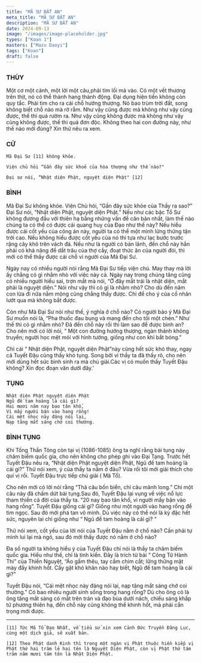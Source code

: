 ```yaml
---
title: "MÃ SƯ BẤT AN"
meta_title: "MÃ SƯ BẤT AN"
description: "MÃ SƯ BẤT AN"
date: 2024-09-13
image: "/images/image-placeholder.jpg"
types: ["Koan 1"]
masters: ["Mazu Daoyi"]
tags: ["Koan"]
draft: false
---
```


### THÙY 
Một cơ một cảnh, một lời một câu,phải tìm lối mà vào.
Có một vết thương trên thịt, nó có thể thành hang thành động.
Đại dụng hiện tiền không còn quy tắc.
Phải tìm cho ra cái chỗ hướng thượng.
Nó bao trùm trời đất, song không biết chỗ nào mà rờ rẫm.
Như vậy cũng được mà không như vậy cũng được, thế thì quá rườm ra.
Như vậy cũng không được mà không như vậy cũng không được, thế thì quá đơn độc.
Không theo hai con đường này, như thế nào mới đúng? Xin thử nêu ra xem.


### CỬ 
```
Mã Đại Sư [11] không khỏe.

Viện chủ hỏi “Gần đây sức khoẻ của hòa thượng như thế nào?"

Đại sư nói, “Nhật diện Phật, nguyệt diện Phật" [12]
```

### BÌNH 
Mã Đại Sư không khỏe. Viện Chủ hỏi, “Gần đây sức khỏe của Thầy ra sao?” Đại Sư nói, “Nhật diện Phật, nguyệt diện Phật.” Nếu như các bậc Tổ Sư không đương đầu với thiên hạ bằng những vấn đề căn bản nhất, làm thế nào chúng ta có thể có được cái quang huy của Đạo như thế này? Nếu hiểu được cái cốt yếu của công án này, người ta có thể một mình lửng thửng tận trời cao. Nếu không hiểu được cốt yếu của nó thì tựa như lạc bước trước rặng cây khô trên vách đá. Nếu như là người có bản lãnh, đến chỗ này hẳn phải có khả năng để dắt trâu của thợ cầy, đoạt thức ăn của người đói, thì mới có thể thấy được cái chỗ vì người của Mã Đại Sư.

Ngày nay có nhiều người nói rằng Mã Đại Sư tiếp viện chủ. May thay mà lời ấy chẳng có gì nhằm nhò với việc này cả. Ngày nay trong chúng tăng cũng có nhiều người hiểu sai, trợn mắt mà nói, “Ở đây mắt trái là nhật diện, mắt phải là nguyệt diện.” Nói như vậy thì có gì là nhằm nhò? Cho dù đến năm con lừa đi nữa nằm mộng cũng chẳng thấy được. Chỉ để cho ý của cổ nhân lướt qua mà không bắt được.

Còn như Mã Đại Sư nói như thế, ý nghĩa ở chỗ nào? Có người bảo ý Mã Đại Sư muốn nói là, “Pha thuốc đau bụng và mang đến cho tôi một chén.” Như thế thì có gì nhằm nhò? Đã đến chỗ này rồi thì làm sao để được bình an? Cho nên mới có lời nói, “ Một con đường hướng thượng, ngàn thánh không truyền; người học mệt mỏi với hình tướng, giống như con khỉ bắt bóng.”

Chỉ cái “ Nhật diện Phật, nguyệt diện Phật”này cũng hết sức khó thay, ngay cả Tuyết Đậu cũng thấy khó tụng. Song bởi vì thầy ta đã thấy rõ, cho nên mới dùng hết sức bình sinh ra mà chú giải.Các vị có muốn thấy Tuyết Đậu không? Xin đọc đoạn văn dưới đây.’

### TỤNG
```
Nhật diện Phật nguyệt diện Phật
Ngũ đế tam hoàng là cái gì?
Hai mươi năm nay bao tân khổ,
Vì mấy người bận vào hang rồng!
Cái mệt nhọc này đáng nói lại,
Nạp tăng mắt sáng chớ coi thường.
```

### BÌNH TỤNG
Khi Tống Thần Tông còn tại vị (1086-1085) ông ta nghĩ rằng bài tụng này châm biếm quốc gia, cho nên không cho phép ghi vào Đại Tạng. Trước hết Tuyết Đậu nêu ra, “Nhật diện Phật nguyệt diện Phật, Ngũ đế tam hoàng là cái gì?” Thử nói xem, ý của thầy ta nằm ở đâu? Vừa rồi tôi mới giải thích cho quí vị rồi. Tuyết Đậu trực tiếp chú giải ( Mã Tổ). 

Cho nên mới có lời nói rằng “Thả câu bốn biển, chỉ câu mãnh long.” 
Chỉ một câu này đã chấm dứt bài tụng.Sau đó, Tuyết Đậu lại vụng về việc nổ lực tham thiền cả đời của thầy ta. “20 nay bao tân khổ, vì người mấy bận vào hang rồng”. Tuyết Đậu giống cái gì? Giống như một người vào hang rồng để tìm ngọc. Sau đó mới phá tan vô minh. Dù việc này có thể nói là kỳ đặc hết sức, nguyên lai chỉ giống như “ Ngũ đế tam hoàng là cái gì? “ 

Thử nói xem, cốt yếu của lời nói của Tuyết Đậu nằm ở chổ nào? 
Cần phải tự mình lui lại mà ngó, sau đó mới thấy được nó nằm ở chỗ nào?

Đa số người ta không hiểu ý của Tuyết Đậu chỉ nói là thầy ta châm biếm quốc gia. 
Hiểu như thế, chỉ là tình kiến. Đây là trích từ bài “ Công Tử Hành Thi” của Thiền Nguyệt, “Áo gấm thêu, tay cầm chim cắt; lững thững mặt mày đầy khinh hốt. Cấy gặt khó khăn nào hay biết, Ngũ đế tam hoàng là cái gì?” 

Tuyết Đậu nói, “Cái mệt nhọc này đáng nói lại, nạp tăng mắt sáng chớ coi thường.” 
Có bao nhiêu người sinh sống trong hang rồng? 
Dù cho ông có là ông tăng mắt sáng có mắt trên trán và đạo bùa dưới nách, chiếu sáng khắp tứ phương thiên hạ, đến chỗ này cũng không thể khinh hốt, mà phải cẩn trọng mới được.

***
```
[11] Tức Mã Tổ Đạo Nhất, về tiểu sử xin xem Cảnh Đức Truyền Đăng Lục, cùng một dịch giả, sẽ xuất bản.

[12] Theo Phật danh Kinh thì trong một ngàn vị Phật thuộc hiền kiếp vị Phật thứ hai trăm lẻ hai tên là Nguyệt Diện Phật, còn vị Phật thứ tám trăm năm mươi tám tên là Nhật Diện Phật.
```
